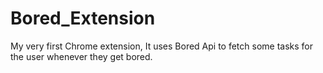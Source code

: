 # Bored_Extension
My very first Chrome extension, It uses Bored Api to fetch some tasks for the user whenever they get bored.
